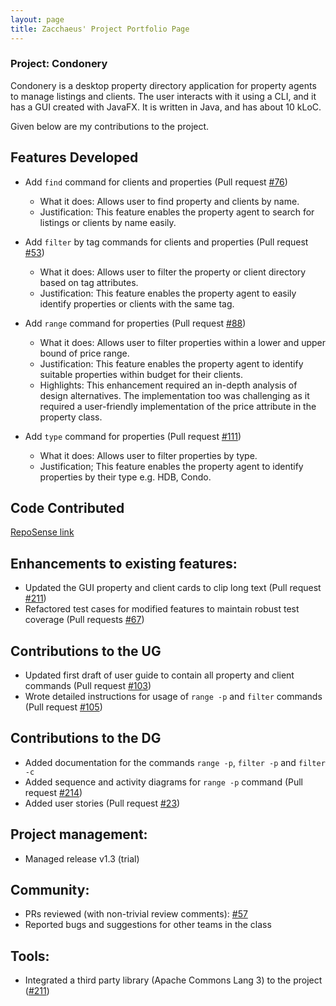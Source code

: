 ```yaml
---
layout: page
title: Zacchaeus' Project Portfolio Page
---
```


### Project: Condonery

Condonery is a desktop property directory application for property agents to manage listings and clients.
The user interacts with it using a CLI, and it has a GUI created with JavaFX.
It is written in Java, and has about 10 kLoC.

Given below are my contributions to the project.

## Features Developed

- Add `find` command for clients and properties (Pull request [#76](https://github.com/AY2223S1-CS2103-W14-1/tp/pull/76))
  - What it does: Allows user to find property and clients by name.
  - Justification: This feature enables the property agent to search for listings or clients by name easily.

- Add `filter` by tag commands for clients and properties (Pull request [#53](https://github.com/AY2223S1-CS2103-W14-1/tp/pull/53))
  - What it does: Allows user to filter the property or client directory based on tag attributes.
  - Justification: This feature enables the property agent to easily identify properties or clients with the same tag.

- Add `range` command for properties (Pull request [#88](https://github.com/AY2223S1-CS2103-W14-1/tp/pull/88))
  - What it does: Allows user to filter properties within a lower and upper bound of price range.
  - Justification: This feature enables the property agent to identify suitable properties within budget for their clients.
  - Highlights: This enhancement required an in-depth analysis of design alternatives.
  The implementation too was challenging as it required a user-friendly implementation of the price attribute in the property class.

- Add `type` command for properties (Pull request [#111](https://github.com/AY2223S1-CS2103-W14-1/tp/pull/111))
  - What it does: Allows user to filter properties by type.
  - Justification; This feature enables the property agent to identify properties by their type e.g. HDB, Condo.

## Code Contributed

[RepoSense link](https://nus-cs2103-ay2223s1.github.io/tp-dashboard/?search=zacchaeuschok&breakdown=true)

## Enhancements to existing features:

- Updated the GUI property and client cards to clip long text (Pull request [#211](https://github.com/AY2223S1-CS2103-W14-1/tp/pull/211))
- Refactored test cases for modified features to maintain robust test coverage (Pull requests [#67](https://github.com/AY2223S1-CS2103-W14-1/tp/pull/67))

## Contributions to the UG

- Updated first draft of user guide to contain all property and client commands (Pull request [#103](https://github.com/AY2223S1-CS2103-W14-1/tp/pull/103))
- Wrote detailed instructions for usage of `range -p` and `filter` commands (Pull request [#105](https://github.com/AY2223S1-CS2103-W14-1/tp/pull/105))

## Contributions to the DG

- Added documentation for the commands `range -p`, `filter -p` and `filter -c`
- Added sequence and activity diagrams for `range -p` command (Pull request [#214](https://github.com/AY2223S1-CS2103-W14-1/tp/pull/214))
- Added user stories (Pull request [#23](https://github.com/AY2223S1-CS2103-W14-1/tp/pull/23))

## Project management:

- Managed release v1.3 (trial)

## Community:

- PRs reviewed (with non-trivial review comments): [#57](https://github.com/AY2223S1-CS2103-W14-1/tp/pull/57)
- Reported bugs and suggestions for other teams in the class

## Tools:

- Integrated a third party library (Apache Commons Lang 3) to the project ([#211](https://github.com/AY2223S1-CS2103-W14-1/tp/pull/211))
